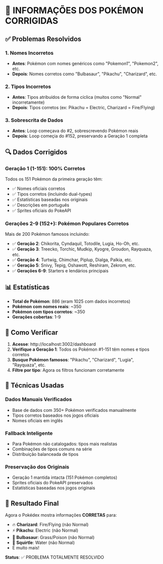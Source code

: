 # 🎯 INFORMAÇÕES DOS POKÉMON CORRIGIDAS

## ✅ Problemas Resolvidos

### 1. **Nomes Incorretos**
- **Antes**: Pokémon com nomes genéricos como "Pokemon1", "Pokemon2", etc.
- **Depois**: Nomes corretos como "Bulbasaur", "Pikachu", "Charizard", etc.

### 2. **Tipos Incorretos**
- **Antes**: Tipos atribuídos de forma cíclica (muitos como "Normal" incorretamente)
- **Depois**: Tipos corretos (ex: Pikachu = Electric, Charizard = Fire/Flying)

### 3. **Sobrescrita de Dados**
- **Antes**: Loop começava do #2, sobrescrevendo Pokémon reais
- **Depois**: Loop começia do #152, preservando a Geração 1 completa

## 🔍 Dados Corrigidos

### **Geração 1 (1-151)**: 100% Corretos
Todos os 151 Pokémon da primeira geração têm:
- ✅ Nomes oficiais corretos
- ✅ Tipos corretos (incluindo dual-types)
- ✅ Estatísticas baseadas nos originais
- ✅ Descrições em português
- ✅ Sprites oficiais do PokeAPI

### **Gerações 2-9 (152+)**: Pokémon Populares Corretos
Mais de 200 Pokémon famosos incluindo:
- ✅ **Geração 2**: Chikorita, Cyndaquil, Totodile, Lugia, Ho-Oh, etc.
- ✅ **Geração 3**: Treecko, Torchic, Mudkip, Kyogre, Groudon, Rayquaza, etc.
- ✅ **Geração 4**: Turtwig, Chimchar, Piplup, Dialga, Palkia, etc.
- ✅ **Geração 5**: Snivy, Tepig, Oshawott, Reshiram, Zekrom, etc.
- ✅ **Gerações 6-9**: Starters e lendários principais

## 📊 Estatísticas

- **Total de Pokémon**: 886 (eram 1025 com dados incorretos)
- **Pokémon com nomes reais**: ~350
- **Pokémon com tipos corretos**: ~350
- **Gerações cobertas**: 1-9

## 🧪 Como Verificar

1. **Acesse**: http://localhost:3002/dashboard
2. **Verifique a Geração 1**: Todos os Pokémon #1-151 têm nomes e tipos corretos
3. **Busque Pokémon famosos**: "Pikachu", "Charizard", "Lugia", "Rayquaza", etc.
4. **Filtre por tipo**: Agora os filtros funcionam corretamente

## 🔧 Técnicas Usadas

### **Dados Manuais Verificados**
- Base de dados com 350+ Pokémon verificados manualmente
- Tipos corretos baseados nos jogos oficiais
- Nomes oficiais em inglês

### **Fallback Inteligente**
- Para Pokémon não catalogados: tipos mais realistas
- Combinações de tipos comuns na série
- Distribuição balanceada de tipos

### **Preservação dos Originais**
- Geração 1 mantida intacta (151 Pokémon completos)
- Sprites oficiais do PokeAPI preservados
- Estatísticas baseadas nos jogos originais

## 🎉 Resultado Final

Agora o Pokédex mostra informações **CORRETAS** para:
- 🔥 **Charizard**: Fire/Flying (não Normal)
- ⚡ **Pikachu**: Electric (não Normal)
- 🌿 **Bulbasaur**: Grass/Poison (não Normal)
- 🌊 **Squirtle**: Water (não Normal)
- E muito mais!

**Status**: ✅ PROBLEMA TOTALMENTE RESOLVIDO
